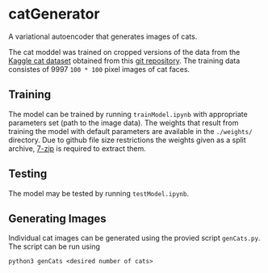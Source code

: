 # catGenerator
A variational autoencoder that generates images of cats.

The cat moddel was trained on cropped versions of the data from the [Kaggle cat dataset](https://www.kaggle.com/crawford/cat-dataset) obtained from this [git repository](https://github.com/YutingZhang/lmdis-rep). The training data consistes of 9997 `100 * 100` pixel images of cat faces.

## Training

The model can be trained by running `trainModel.ipynb` with appropriate parameters set (path to the image data). The weights that result from training the model with default parameters are available in the `./weights/` directory. Due to github file size restrictions the weights given as a split archive, [7-zip](https://www.7-zip.org/download.html) is required to extract them.

## Testing

The model may be tested by running `testModel.ipynb`.

## Generating Images

Individual cat images can be generated using the provied script `genCats.py`. The script can be run using

```python3 genCats <desired number of cats>```

